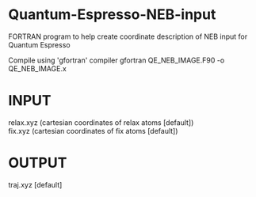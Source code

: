 # Quantum-Espresso-NEB-input
FORTRAN program to help create coordinate description of NEB input for Quantum Espresso

Compile using 'gfortran' compiler
gfortran QE_NEB_IMAGE.F90 -o QE_NEB_IMAGE.x

# INPUT
relax.xyz (cartesian coordinates of relax atoms [default]) \
fix.xyz   (cartesian coordinates of fix atoms [default])

# OUTPUT
traj.xyz [default]
